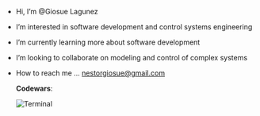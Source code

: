-  Hi, I’m @Giosue Lagunez
-  I’m interested in software development and control systems engineering
-  I’m currently learning more about software development 
-  I’m looking to collaborate on modeling and control of complex systems
-  How to reach me ... nestorgiosue@gmail.com
  


    **Codewars**:

    ![Terminal](https://www.codewars.com/users/Gostl/badges/large)
<!---
Giosuetl/Giosuetl is a ✨ special ✨ repository because its `README.md` (this file) appears on your GitHub profile.
You can click the Preview link to take a look at your changes.
--->
